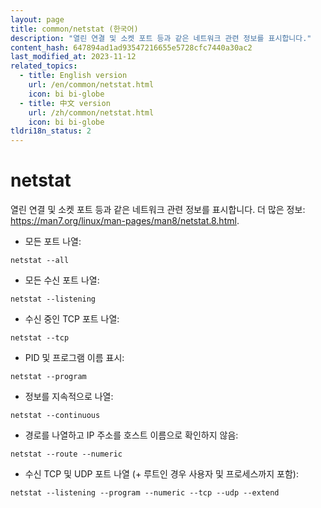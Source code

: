 ```yaml
---
layout: page
title: common/netstat (한국어)
description: "열린 연결 및 소켓 포트 등과 같은 네트워크 관련 정보를 표시합니다."
content_hash: 647894ad1ad93547216655e5728cfc7440a30ac2
last_modified_at: 2023-11-12
related_topics:
  - title: English version
    url: /en/common/netstat.html
    icon: bi bi-globe
  - title: 中文 version
    url: /zh/common/netstat.html
    icon: bi bi-globe
tldri18n_status: 2
---
```

# netstat

열린 연결 및 소켓 포트 등과 같은 네트워크 관련 정보를 표시합니다.
더 많은 정보: <https://man7.org/linux/man-pages/man8/netstat.8.html>.

- 모든 포트 나열:

`netstat --all`

- 모든 수신 포트 나열:

`netstat --listening`

- 수신 중인 TCP 포트 나열:

`netstat --tcp`

- PID 및 프로그램 이름 표시:

`netstat --program`

- 정보를 지속적으로 나열:

`netstat --continuous`

- 경로를 나열하고 IP 주소를 호스트 이름으로 확인하지 않음:

`netstat --route --numeric`

- 수신 TCP 및 UDP 포트 나열 (+ 루트인 경우 사용자 및 프로세스까지 포함):

`netstat --listening --program --numeric --tcp --udp --extend`
